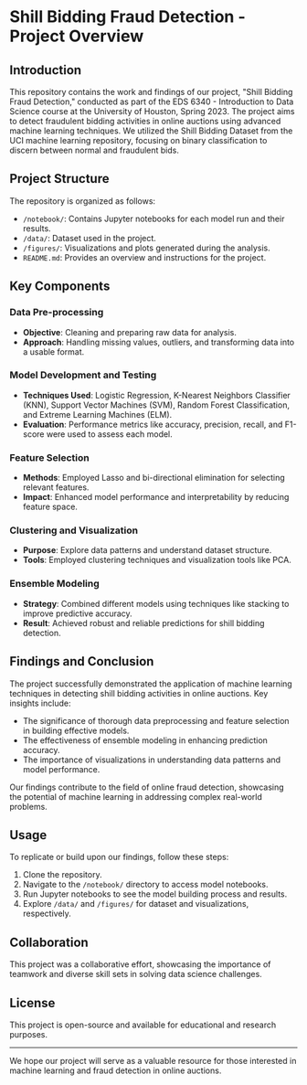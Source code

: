 # Shill Bidding Fraud Detection - Project Overview

## Introduction
This repository contains the work and findings of our project, "Shill Bidding Fraud Detection," conducted as part of the EDS 6340 - Introduction to Data Science course at the University of Houston, Spring 2023. The project aims to detect fraudulent bidding activities in online auctions using advanced machine learning techniques. We utilized the Shill Bidding Dataset from the UCI machine learning repository, focusing on binary classification to discern between normal and fraudulent bids.

## Project Structure
The repository is organized as follows:

- `/notebook/`: Contains Jupyter notebooks for each model run and their results.
- `/data/`: Dataset used in the project.
- `/figures/`: Visualizations and plots generated during the analysis.
- `README.md`: Provides an overview and instructions for the project.

## Key Components
### Data Pre-processing
- **Objective**: Cleaning and preparing raw data for analysis.
- **Approach**: Handling missing values, outliers, and transforming data into a usable format.

### Model Development and Testing
- **Techniques Used**: Logistic Regression, K-Nearest Neighbors Classifier (KNN), Support Vector Machines (SVM), Random Forest Classification, and Extreme Learning Machines (ELM).
- **Evaluation**: Performance metrics like accuracy, precision, recall, and F1-score were used to assess each model.

### Feature Selection
- **Methods**: Employed Lasso and bi-directional elimination for selecting relevant features.
- **Impact**: Enhanced model performance and interpretability by reducing feature space.

### Clustering and Visualization
- **Purpose**: Explore data patterns and understand dataset structure.
- **Tools**: Employed clustering techniques and visualization tools like PCA.

### Ensemble Modeling
- **Strategy**: Combined different models using techniques like stacking to improve predictive accuracy.
- **Result**: Achieved robust and reliable predictions for shill bidding detection.

## Findings and Conclusion
The project successfully demonstrated the application of machine learning techniques in detecting shill bidding activities in online auctions. Key insights include:
- The significance of thorough data preprocessing and feature selection in building effective models.
- The effectiveness of ensemble modeling in enhancing prediction accuracy.
- The importance of visualizations in understanding data patterns and model performance.

Our findings contribute to the field of online fraud detection, showcasing the potential of machine learning in addressing complex real-world problems.

## Usage
To replicate or build upon our findings, follow these steps:
1. Clone the repository.
2. Navigate to the `/notebook/` directory to access model notebooks.
3. Run Jupyter notebooks to see the model building process and results.
4. Explore `/data/` and `/figures/` for dataset and visualizations, respectively.

## Collaboration
This project was a collaborative effort, showcasing the importance of teamwork and diverse skill sets in solving data science challenges.

## License
This project is open-source and available for educational and research purposes.

---

We hope our project will serve as a valuable resource for those interested in machine learning and fraud detection in online auctions.
